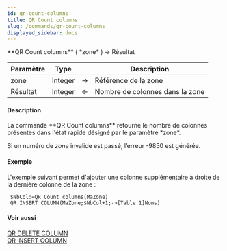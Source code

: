 ```yaml
---
id: qr-count-columns
title: QR Count columns
slug: /commands/qr-count-columns
displayed_sidebar: docs
---
```


<!--REF #_command_.QR Count columns.Syntax-->**QR Count columns** ( *zone* ) -> Résultat<!-- END REF-->
<!--REF #_command_.QR Count columns.Params-->
| Paramètre | Type |  | Description |
| --- | --- | --- | --- |
| zone | Integer | &rarr; | Référence de la zone |
| Résultat | Integer | &larr; | Nombre de colonnes dans la zone |

<!-- END REF-->

#### Description 

<!--REF #_command_.QR Count columns.Summary-->La commande **QR Count columns** retourne le nombre de colonnes présentes dans l'état rapide désigné par le paramètre *zone*.<!-- END REF-->

Si un numéro de *zone* invalide est passé, l’erreur -9850 est générée.

#### Exemple 

L'exemple suivant permet d'ajouter une colonne supplémentaire à droite de la dernière colonne de la zone :

```4d
 $NbCol:=QR Count columns(MaZone)
 QR INSERT COLUMN(MaZone;$NbCol+1;->[Table 1]Noms)
```

#### Voir aussi 

[QR DELETE COLUMN](qr-delete-column.md)  
[QR INSERT COLUMN](qr-insert-column.md)  